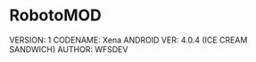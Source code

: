 RobotoMOD
=========

VERSION:	1
CODENAME:	Xena
ANDROID VER:	4.0.4 (ICE CREAM SANDWICH)
AUTHOR:		WFSDEV

